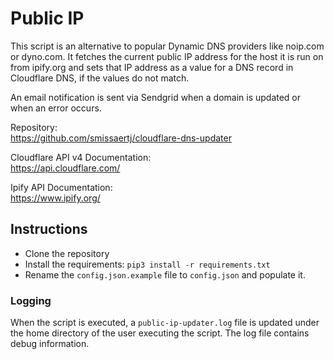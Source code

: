# Public IP

This script is an alternative to popular Dynamic DNS providers like noip.com or dyno.com.
It fetches the current public IP address for the host it is run on from ipify.org and sets that IP address as a value 
for a DNS record in Cloudflare DNS, if the values do not match.  

An email notification is sent via Sendgrid when a domain is updated or when an error occurs.  

Repository:  
https://github.com/smissaertj/cloudflare-dns-updater  

Cloudflare API v4 Documentation:  
https://api.cloudflare.com/

Ipify API Documentation:  
https://www.ipify.org/

## Instructions
- Clone the repository
- Install the requirements: `pip3 install -r requirements.txt`
- Rename the `config.json.example` file to `config.json` and populate it.


### Logging
When the script is executed, a `public-ip-updater.log` file is updated under the home directory of the user executing the script.
The log file contains debug information. 